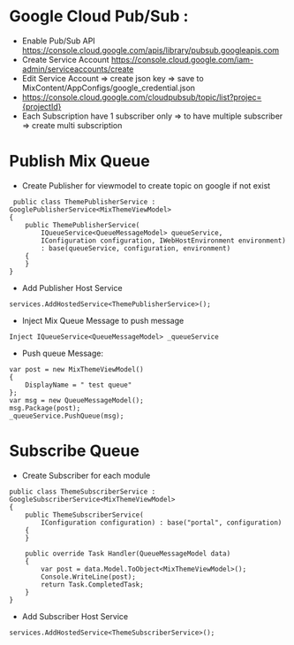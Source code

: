 # Google Cloud Pub/Sub :

- Enable Pub/Sub API https://console.cloud.google.com/apis/library/pubsub.googleapis.com
- Create Service Account https://console.cloud.google.com/iam-admin/serviceaccounts/create
- Edit Service Account => create json key => save to MixContent/AppConfigs/google_credential.json
- https://console.cloud.google.com/cloudpubsub/topic/list?projec={projectId}
- Each Subscription have 1 subscriber only => to have multiple subscriber => create multi subscription
# Publish Mix Queue
- Create Publisher for viewmodel to create topic on google if not exist
```
 public class ThemePublisherService : GooglePublisherService<MixThemeViewModel>
{
    public ThemePublisherService(
        IQueueService<QueueMessageModel> queueService, 
        IConfiguration configuration, IWebHostEnvironment environment) 
        : base(queueService, configuration, environment)
    {
    }
}
```
- Add Publisher Host Service
```
services.AddHostedService<ThemePublisherService>();
```
- Inject Mix Queue Message to push message
```
Inject IQueueService<QueueMessageModel> _queueService
```
- Push queue Message:
```
var post = new MixThemeViewModel()
{
    DisplayName = " test queue"
};
var msg = new QueueMessageModel();
msg.Package(post);
_queueService.PushQueue(msg);
```
# Subscribe Queue
- Create Subscriber for each module
```
public class ThemeSubscriberService : GoogleSubscriberService<MixThemeViewModel>
{
    public ThemeSubscriberService(
        IConfiguration configuration) : base("portal", configuration)
    {
    }

    public override Task Handler(QueueMessageModel data)
    {
        var post = data.Model.ToObject<MixThemeViewModel>();
        Console.WriteLine(post);
        return Task.CompletedTask;
    }
}
```
- Add Subscriber Host Service
```
services.AddHostedService<ThemeSubscriberService>();
```
